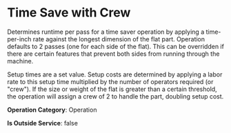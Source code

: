 # Time Save with Crew
Determines runtime per pass for a time saver operation by applying a time-per-inch rate against the longest dimension of the flat part.
Operation defaults to 2 passes (one for each side of the flat).
This can be overridden if there are certain features that prevent both sides from running through the machine.

Setup times are a set value. Setup costs are determined by applying a labor rate to this setup time multiplied by the number of operators required (or "crew").
If the size or weight of the flat is greater than a certain threshold, the operation will assign a crew of 2 to handle the part, doubling setup cost.

**Operation Category**: Operation

**Is Outside Service**: false
